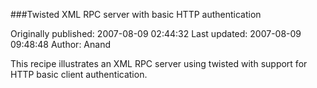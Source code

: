 ###Twisted XML RPC server with basic HTTP authentication

Originally published: 2007-08-09 02:44:32
Last updated: 2007-08-09 09:48:48
Author: Anand 

This recipe illustrates an XML RPC server using twisted with support for HTTP basic client authentication.